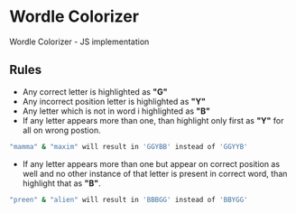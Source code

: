 # Wordle Colorizer
Wordle Colorizer - JS implementation

## Rules
- Any correct letter is highlighted as **"G"**
- Any incorrect position letter is highlighted as **"Y"**
- Any letter which is not in word i highlighted as **"B"**
- If any letter appears more than one, than highlight only first as **"Y"** for all on wrong postion.

```bash
"mamma" & "maxim" will result in 'GGYBB' instead of 'GGYYB'
```

- If any letter appears more than one but appear on correct position as well and no other instance of that letter is present in correct word, than highlight that as **"B"**.

```bash
"preen" & "alien" will result in 'BBBGG' instead of 'BBYGG'
```
